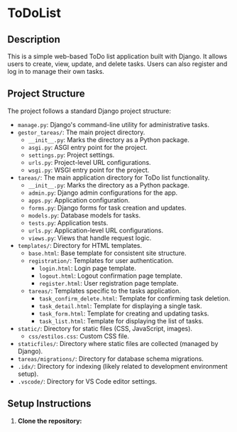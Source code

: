 # ToDoList

## Description

This is a simple web-based ToDo list application built with Django. It allows users to create, view, update, and delete tasks. Users can also register and log in to manage their own tasks.

## Project Structure

The project follows a standard Django project structure:

- `manage.py`: Django's command-line utility for administrative tasks.
- `gestor_tareas/`: The main project directory.
    - `__init__.py`: Marks the directory as a Python package.
    - `asgi.py`: ASGI entry point for the project.
    - `settings.py`: Project settings.
    - `urls.py`: Project-level URL configurations.
    - `wsgi.py`: WSGI entry point for the project.
- `tareas/`: The main application directory for ToDo list functionality.
    - `__init__.py`: Marks the directory as a Python package.
    - `admin.py`: Django admin configurations for the app.
    - `apps.py`: Application configuration.
    - `forms.py`: Django forms for task creation and updates.
    - `models.py`: Database models for tasks.
    - `tests.py`: Application tests.
    - `urls.py`: Application-level URL configurations.
    - `views.py`: Views that handle request logic.
- `templates/`: Directory for HTML templates.
    - `base.html`: Base template for consistent site structure.
    - `registration/`: Templates for user authentication.
        - `login.html`: Login page template.
        - `logout.html`: Logout confirmation page template.
        - `register.html`: User registration page template.
    - `tareas/`: Templates specific to the tasks application.
        - `task_confirm_delete.html`: Template for confirming task deletion.
        - `task_detail.html`: Template for displaying a single task.
        - `task_form.html`: Template for creating and updating tasks.
        - `task_list.html`: Template for displaying the list of tasks.
- `static/`: Directory for static files (CSS, JavaScript, images).
    - `css/estilos.css`: Custom CSS file.
- `staticfiles/`: Directory where static files are collected (managed by Django).
- `tareas/migrations/`: Directory for database schema migrations.
- `.idx/`: Directory for indexing (likely related to development environment setup).
- `.vscode/`: Directory for VS Code editor settings.

## Setup Instructions

1. **Clone the repository:**
